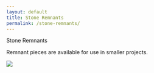 ```yaml
---
layout: default
title: Stone Remnants
permalink: /stone-remnants/
---
```

<div class="content">

<div class="content__text">
<p class="is-first-heading h2">Stone Remnants</p>
<p class="h3"></p>

Remnant pieces are available for use in smaller projects.

</div>

<div class="content__image fixedsticky">
<img src="{{ site.url }}/assets/images/kitchen-2.jpg">
</div>

</div>
